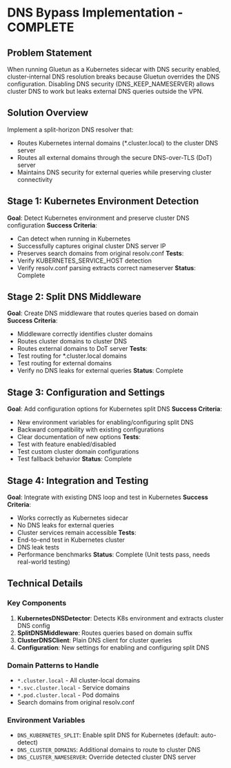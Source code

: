 # DNS Bypass Implementation - COMPLETE

## Problem Statement
When running Gluetun as a Kubernetes sidecar with DNS security enabled, cluster-internal DNS resolution breaks because Gluetun overrides the DNS configuration. Disabling DNS security (DNS_KEEP_NAMESERVER) allows cluster DNS to work but leaks external DNS queries outside the VPN.

## Solution Overview
Implement a split-horizon DNS resolver that:
- Routes Kubernetes internal domains (*.cluster.local) to the cluster DNS server
- Routes all external domains through the secure DNS-over-TLS (DoT) server
- Maintains DNS security for external queries while preserving cluster connectivity

## Stage 1: Kubernetes Environment Detection
**Goal**: Detect Kubernetes environment and preserve cluster DNS configuration
**Success Criteria**: 
- Can detect when running in Kubernetes
- Successfully captures original cluster DNS server IP
- Preserves search domains from original resolv.conf
**Tests**: 
- Verify KUBERNETES_SERVICE_HOST detection
- Verify resolv.conf parsing extracts correct nameserver
**Status**: Complete

## Stage 2: Split DNS Middleware
**Goal**: Create DNS middleware that routes queries based on domain
**Success Criteria**:
- Middleware correctly identifies cluster domains
- Routes cluster domains to cluster DNS
- Routes external domains to DoT server
**Tests**:
- Test routing for *.cluster.local domains
- Test routing for external domains
- Verify no DNS leaks for external queries
**Status**: Complete

## Stage 3: Configuration and Settings
**Goal**: Add configuration options for Kubernetes split DNS
**Success Criteria**:
- New environment variables for enabling/configuring split DNS
- Backward compatibility with existing configurations
- Clear documentation of new options
**Tests**:
- Test with feature enabled/disabled
- Test custom cluster domain configurations
- Test fallback behavior
**Status**: Complete

## Stage 4: Integration and Testing
**Goal**: Integrate with existing DNS loop and test in Kubernetes
**Success Criteria**:
- Works correctly as Kubernetes sidecar
- No DNS leaks for external queries
- Cluster services remain accessible
**Tests**:
- End-to-end test in Kubernetes cluster
- DNS leak tests
- Performance benchmarks
**Status**: Complete (Unit tests pass, needs real-world testing)

## Technical Details

### Key Components
1. **KubernetesDNSDetector**: Detects K8s environment and extracts cluster DNS config
2. **SplitDNSMiddleware**: Routes queries based on domain suffix
3. **ClusterDNSClient**: Plain DNS client for cluster queries
4. **Configuration**: New settings for enabling and configuring split DNS

### Domain Patterns to Handle
- `*.cluster.local` - All cluster-local domains
- `*.svc.cluster.local` - Service domains
- `*.pod.cluster.local` - Pod domains
- Search domains from original resolv.conf

### Environment Variables
- `DNS_KUBERNETES_SPLIT`: Enable split DNS for Kubernetes (default: auto-detect)
- `DNS_CLUSTER_DOMAINS`: Additional domains to route to cluster DNS
- `DNS_CLUSTER_NAMESERVER`: Override detected cluster DNS server